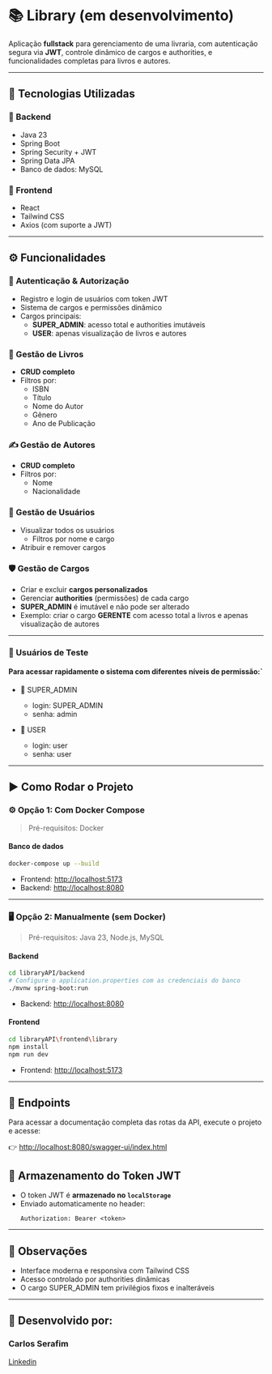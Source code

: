 # 📚 Library (em desenvolvimento)

Aplicação **fullstack** para gerenciamento de uma livraria, com autenticação segura via **JWT**, controle dinâmico de cargos e authorities, e funcionalidades completas para livros e autores.

---

## 🚀 Tecnologias Utilizadas

### 🔧 Backend

- Java 23
- Spring Boot
- Spring Security + JWT
- Spring Data JPA
- Banco de dados: MySQL

### 🎨 Frontend

- React
- Tailwind CSS
- Axios (com suporte a JWT)

---

## ⚙️ Funcionalidades

### 🔐 Autenticação & Autorização

- Registro e login de usuários com token JWT
- Sistema de cargos e permissões dinâmico
- Cargos principais:
  - **SUPER_ADMIN**: acesso total e authorities imutáveis
  - **USER**: apenas visualização de livros e autores

### 📘 Gestão de Livros

- **CRUD completo**
- Filtros por:
  - ISBN
  - Título
  - Nome do Autor
  - Gênero
  - Ano de Publicação

### ✍️ Gestão de Autores

- **CRUD completo**
- Filtros por:
  - Nome
  - Nacionalidade

### 👤 Gestão de Usuários

- Visualizar todos os usuários
  - Filtros por nome e cargo
- Atribuir e remover cargos

### 🛡️ Gestão de Cargos

- Criar e excluir **cargos personalizados**
- Gerenciar **authorities** (permissões) de cada cargo
- **SUPER_ADMIN** é imutável e não pode ser alterado
- Exemplo: criar o cargo **GERENTE** com acesso total a livros e apenas visualização de autores

---

### 👥 Usuários de Teste

#### Para acessar rapidamente o sistema com diferentes níveis de permissão:`

- 👑 SUPER_ADMIN

  - login: SUPER_ADMIN
  - senha: admin

- 👤 USER
  - login: user
  - senha: user

---

## ▶️ Como Rodar o Projeto

### ⚙️ Opção 1: Com Docker Compose

> Pré-requisitos: Docker

#### Banco de dados

```bash
docker-compose up --build
```

- Frontend: [http://localhost:5173](http://localhost:5173)
- Backend: [http://localhost:8080](http://localhost:8080)

---

### 🖥️ Opção 2: Manualmente (sem Docker)

> Pré-requisitos: Java 23, Node.js, MySQL

#### Backend

```bash
cd libraryAPI/backend
# Configure o application.properties com as credenciais do banco
./mvnw spring-boot:run
```

- Backend: [http://localhost:8080](http://localhost:8080)

#### Frontend

```bash
cd libraryAPI\frontend\library
npm install
npm run dev
```

- Frontend: [http://localhost:5173](http://localhost:5173)

---

## 📡 Endpoints

Para acessar a documentação completa das rotas da API, execute o projeto e acesse:

👉 [http://localhost:8080/swagger-ui/index.html](http://localhost:8080/swagger-ui/index.html)


## 🔑 Armazenamento do Token JWT

- O token JWT é **armazenado no `localStorage`**
- Enviado automaticamente no header:
  ```http
  Authorization: Bearer <token>
  ```

---

## 📌 Observações

- Interface moderna e responsiva com Tailwind CSS
- Acesso controlado por authorities dinâmicas
- O cargo SUPER_ADMIN tem privilégios fixos e inalteráveis

---

## 📄 Desenvolvido por:

### Carlos Serafim

[Linkedin](https://www.linkedin.com/in/carlos-serafim-951049306/)
